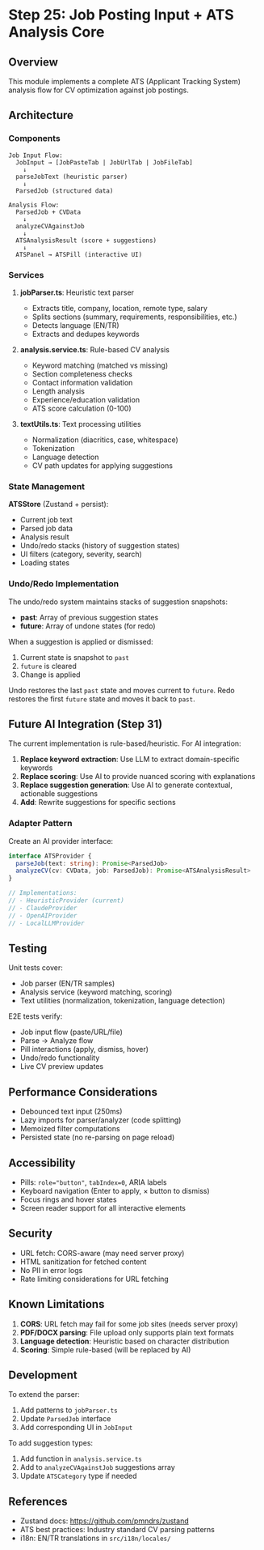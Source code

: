 # Step 25: Job Posting Input + ATS Analysis Core

## Overview

This module implements a complete ATS (Applicant Tracking System) analysis flow for CV optimization against job postings.

## Architecture

### Components

```
Job Input Flow:
  JobInput → [JobPasteTab | JobUrlTab | JobFileTab]
    ↓
  parseJobText (heuristic parser)
    ↓
  ParsedJob (structured data)

Analysis Flow:
  ParsedJob + CVData
    ↓
  analyzeCVAgainstJob
    ↓
  ATSAnalysisResult (score + suggestions)
    ↓
  ATSPanel → ATSPill (interactive UI)
```

### Services

1. **jobParser.ts**: Heuristic text parser
   - Extracts title, company, location, remote type, salary
   - Splits sections (summary, requirements, responsibilities, etc.)
   - Detects language (EN/TR)
   - Extracts and dedupes keywords

2. **analysis.service.ts**: Rule-based CV analysis
   - Keyword matching (matched vs missing)
   - Section completeness checks
   - Contact information validation
   - Length analysis
   - Experience/education validation
   - ATS score calculation (0-100)

3. **textUtils.ts**: Text processing utilities
   - Normalization (diacritics, case, whitespace)
   - Tokenization
   - Language detection
   - CV path updates for applying suggestions

### State Management

**ATSStore** (Zustand + persist):
- Current job text
- Parsed job data
- Analysis result
- Undo/redo stacks (history of suggestion states)
- UI filters (category, severity, search)
- Loading states

### Undo/Redo Implementation

The undo/redo system maintains stacks of suggestion snapshots:
- **past**: Array of previous suggestion states
- **future**: Array of undone states (for redo)

When a suggestion is applied or dismissed:
1. Current state is snapshot to `past`
2. `future` is cleared
3. Change is applied

Undo restores the last `past` state and moves current to `future`.
Redo restores the first `future` state and moves it back to `past`.

## Future AI Integration (Step 31)

The current implementation is rule-based/heuristic. For AI integration:

1. **Replace keyword extraction**: Use LLM to extract domain-specific keywords
2. **Replace scoring**: Use AI to provide nuanced scoring with explanations
3. **Replace suggestion generation**: Use AI to generate contextual, actionable suggestions
4. **Add**: Rewrite suggestions for specific sections

### Adapter Pattern

Create an AI provider interface:

```typescript
interface ATSProvider {
  parseJob(text: string): Promise<ParsedJob>
  analyzeCV(cv: CVData, job: ParsedJob): Promise<ATSAnalysisResult>
}

// Implementations:
// - HeuristicProvider (current)
// - ClaudeProvider
// - OpenAIProvider
// - LocalLLMProvider
```

## Testing

Unit tests cover:
- Job parser (EN/TR samples)
- Analysis service (keyword matching, scoring)
- Text utilities (normalization, tokenization, language detection)

E2E tests verify:
- Job input flow (paste/URL/file)
- Parse → Analyze flow
- Pill interactions (apply, dismiss, hover)
- Undo/redo functionality
- Live CV preview updates

## Performance Considerations

- Debounced text input (250ms)
- Lazy imports for parser/analyzer (code splitting)
- Memoized filter computations
- Persisted state (no re-parsing on page reload)

## Accessibility

- Pills: `role="button"`, `tabIndex=0`, ARIA labels
- Keyboard navigation (Enter to apply, × button to dismiss)
- Focus rings and hover states
- Screen reader support for all interactive elements

## Security

- URL fetch: CORS-aware (may need server proxy)
- HTML sanitization for fetched content
- No PII in error logs
- Rate limiting considerations for URL fetching

## Known Limitations

1. **CORS**: URL fetch may fail for some job sites (needs server proxy)
2. **PDF/DOCX parsing**: File upload only supports plain text formats
3. **Language detection**: Heuristic based on character distribution
4. **Scoring**: Simple rule-based (will be replaced by AI)

## Development

To extend the parser:
1. Add patterns to `jobParser.ts`
2. Update `ParsedJob` interface
3. Add corresponding UI in `JobInput`

To add suggestion types:
1. Add function in `analysis.service.ts`
2. Add to `analyzeCVAgainstJob` suggestions array
3. Update `ATSCategory` type if needed

## References

- Zustand docs: https://github.com/pmndrs/zustand
- ATS best practices: Industry standard CV parsing patterns
- i18n: EN/TR translations in `src/i18n/locales/`
